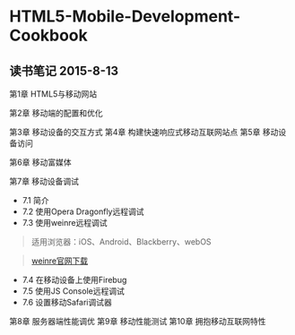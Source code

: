 # HTML5-Mobile-Development-Cookbook

## 读书笔记 2015-8-13




<a name="chapter1">第1章 HTML5与移动网站








<a name="chapter2">第2章 移动端的配置和优化










<a name="chapter3">第3章 移动设备的交互方式
<a name="chapter4">第4章 构建快速响应式移动互联网站点
<a name="chapter5">第5章 移动设备访问







	
<a name="chapter6">第6章 移动富媒体

<a name="chapter7">第7章 移动设备调试
- 7.1 简介
- 7.2 使用Opera Dragonfly远程调试
- 7.3 使用weinre远程调试

> 适用浏览器：iOS、Android、Blackberry、webOS

>[weinre官网下载](https://github.com/phonegap/weinre/archives/master/)

- 7.4 在移动设备上使用Firebug
- 7.5 使用JS Console远程调试
- 7.6 设置移动Safari调试器

<a name="chapter8">第8章 服务器端性能调优
<a name="chapter9">第9章 移动性能测试
<a name="chapter10">第10章 拥抱移动互联网特性